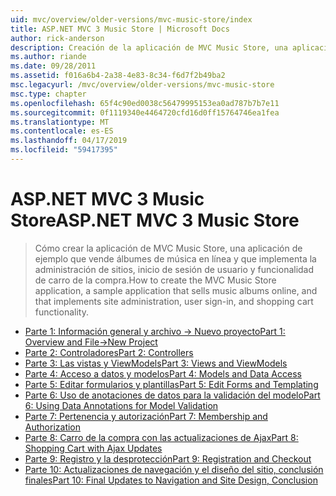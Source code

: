 ```yaml
---
uid: mvc/overview/older-versions/mvc-music-store/index
title: ASP.NET MVC 3 Music Store | Microsoft Docs
author: rick-anderson
description: Creación de la aplicación de MVC Music Store, una aplicación de ejemplo que vende álbumes de música en línea y que implementa la administración de sitios, inicio de sesión de usuario, un...
ms.author: riande
ms.date: 09/28/2011
ms.assetid: f016a6b4-2a38-4e83-8c34-f6d7f2b49ba2
msc.legacyurl: /mvc/overview/older-versions/mvc-music-store
msc.type: chapter
ms.openlocfilehash: 65f4c90ed0038c56479995153ea0ad787b7b7e11
ms.sourcegitcommit: 0f1119340e4464720cfd16d0ff15764746ea1fea
ms.translationtype: MT
ms.contentlocale: es-ES
ms.lasthandoff: 04/17/2019
ms.locfileid: "59417395"
---
```

# <a name="aspnet-mvc-3-music-store"></a><span data-ttu-id="0c1ad-103">ASP.NET MVC 3 Music Store</span><span class="sxs-lookup"><span data-stu-id="0c1ad-103">ASP.NET MVC 3 Music Store</span></span>

> <span data-ttu-id="0c1ad-104">Cómo crear la aplicación de MVC Music Store, una aplicación de ejemplo que vende álbumes de música en línea y que implementa la administración de sitios, inicio de sesión de usuario y funcionalidad de carro de la compra.</span><span class="sxs-lookup"><span data-stu-id="0c1ad-104">How to create the MVC Music Store application, a sample application that sells music albums online, and that implements site administration, user sign-in, and shopping cart functionality.</span></span>


- [<span data-ttu-id="0c1ad-105">Parte 1: Información general y archivo -> Nuevo proyecto</span><span class="sxs-lookup"><span data-stu-id="0c1ad-105">Part 1: Overview and File->New Project</span></span>](mvc-music-store-part-1.md)
- [<span data-ttu-id="0c1ad-106">Parte 2: Controladores</span><span class="sxs-lookup"><span data-stu-id="0c1ad-106">Part 2: Controllers</span></span>](mvc-music-store-part-2.md)
- [<span data-ttu-id="0c1ad-107">Parte 3: Las vistas y ViewModels</span><span class="sxs-lookup"><span data-stu-id="0c1ad-107">Part 3: Views and ViewModels</span></span>](mvc-music-store-part-3.md)
- [<span data-ttu-id="0c1ad-108">Parte 4: Acceso a datos y modelos</span><span class="sxs-lookup"><span data-stu-id="0c1ad-108">Part 4: Models and Data Access</span></span>](mvc-music-store-part-4.md)
- [<span data-ttu-id="0c1ad-109">Parte 5: Editar formularios y plantillas</span><span class="sxs-lookup"><span data-stu-id="0c1ad-109">Part 5: Edit Forms and Templating</span></span>](mvc-music-store-part-5.md)
- [<span data-ttu-id="0c1ad-110">Parte 6: Uso de anotaciones de datos para la validación del modelo</span><span class="sxs-lookup"><span data-stu-id="0c1ad-110">Part 6: Using Data Annotations for Model Validation</span></span>](mvc-music-store-part-6.md)
- [<span data-ttu-id="0c1ad-111">Parte 7: Pertenencia y autorización</span><span class="sxs-lookup"><span data-stu-id="0c1ad-111">Part 7: Membership and Authorization</span></span>](mvc-music-store-part-7.md)
- [<span data-ttu-id="0c1ad-112">Parte 8: Carro de la compra con las actualizaciones de Ajax</span><span class="sxs-lookup"><span data-stu-id="0c1ad-112">Part 8: Shopping Cart with Ajax Updates</span></span>](mvc-music-store-part-8.md)
- [<span data-ttu-id="0c1ad-113">Parte 9: Registro y la desprotección</span><span class="sxs-lookup"><span data-stu-id="0c1ad-113">Part 9: Registration and Checkout</span></span>](mvc-music-store-part-9.md)
- [<span data-ttu-id="0c1ad-114">Parte 10: Actualizaciones de navegación y el diseño del sitio, conclusión finales</span><span class="sxs-lookup"><span data-stu-id="0c1ad-114">Part 10: Final Updates to Navigation and Site Design, Conclusion</span></span>](mvc-music-store-part-10.md)
